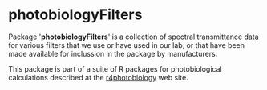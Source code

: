 # photobiologyFilters #

Package '**photobiologyFilters**' is a collection of spectral transmittance data for various filters that we use or have used in our lab, or that have been made available for inclussion in the package by manufacturers.

This package is part of a suite of R packages for photobiological calculations described at the [r4photobiology](http://www.r4photobiology.info) web site.
